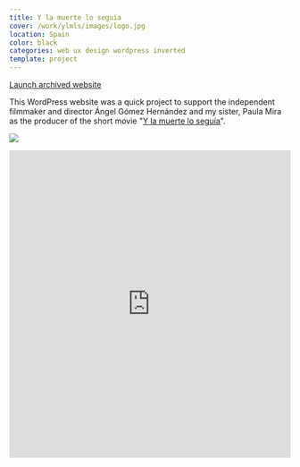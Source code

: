 ```yaml
---
title: Y la muerte lo seguia
cover: /work/ylmls/images/logo.jpg
location: Spain
color: black
categories: web ux design wordpress inverted
template: project
---
```


<p class="align-center">
<a class="btn external" role="button" href="http://ylmls.herokuapp.com" target="_blank">Launch archived website</a>
</p>

This WordPress website was a quick project to support the independent filmmaker and director Ángel Gómez Hernández and my sister, Paula Mira as the producer of the short movie "[Y la muerte lo seguía](http://www.imdb.com/title/tt2495788/)".

![](/work/ylmls/images/0.png)

<iframe width="100%" height="550" src="https://www.youtube.com/embed/gWoorDsxUgw" frameborder="0" allowfullscreen></iframe>
